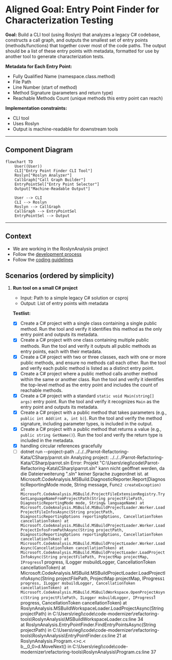 # Aligned Goal: Entry Point Finder for Characterization Testing

**Goal:**
Build a CLI tool (using Roslyn) that analyzes a legacy C# codebase, constructs a call graph, and outputs the smallest set of entry points (methods/functions) that together cover most of the code paths. The output should be a list of these entry points with metadata, formatted for use by another tool to generate characterization tests.

**Metadata for Each Entry Point:**
- Fully Qualified Name (namespace.class.method)
- File Path
- Line Number (start of method)
- Method Signature (parameters and return type)
- Reachable Methods Count (unique methods this entry point can reach)

**Implementation constraints:**
- CLI tool
- Uses Roslyn
- Output is machine-readable for downstream tools

---

## Component Diagram

```mermaid
flowchart TD
    User((User))
    CLI["Entry Point Finder CLI Tool"]
    Roslyn["Roslyn Analyzer"]
    CallGraph["Call Graph Builder"]
    EntryPointSel["Entry Point Selector"]
    Output["Machine-Readable Output"]

    User --> CLI
    CLI --> Roslyn
    Roslyn --> CallGraph
    CallGraph --> EntryPointSel
    EntryPointSel --> Output
```

---

## Context
- We are working in the RoslynAnalysis project
- Follow the [development process](../../process/development-process.md)
- Follow the [coding guidelines](../style-guide-csharp.md)

## Scenarios (ordered by simplicity)

1. **Run tool on a small C# project**
   - Input: Path to a simple legacy C# solution or csproj
   - Output: List of entry points with metadata

   **Testlist:**
   - [x] Create a C# project with a single class containing a single public method. Run the tool and verify it identifies this method as the only entry point and outputs its metadata.
   - [x] Create a C# project with one class containing multiple public methods. Run the tool and verify it outputs all public methods as entry points, each with their metadata.
   - [x] Create a C# project with two or three classes, each with one or more public methods, and ensure no methods call each other. Run the tool and verify each public method is listed as a distinct entry point.
   - [x] Create a C# project where a public method calls another method within the same or another class. Run the tool and verify it identifies the top-level method as the entry point and includes the count of reachable methods.
   - [x] Create a C# project with a standard `static void Main(string[] args)` entry point. Run the tool and verify it recognizes `Main` as the entry point and outputs its metadata.
   - [x] Create a C# project with a public method that takes parameters (e.g., `public int Add(int a, int b)`). Run the tool and verify the method signature, including parameter types, is included in the output.
   - [x] Create a C# project with a public method that returns a value (e.g., `public string GetName()`). Run the tool and verify the return type is included in the metadata.
   - [x] handling circular references gracefully
   - [ ] dotnet run --project-path ../../../Parrot-Refactoring-Kata/CSharp/parrot.sln
                Analyzing project: ../../../Parrot-Refactoring-Kata/CSharp/parrot.sln
                Error: Projekt "C:\Users\riegl\code\Parrot-Refactoring-Kata\CSharp\parrot.sln" kann nicht geöffnet werden, da die Dateierweiterung ".sln" keiner Sprache zugeordnet ist.
                at Microsoft.CodeAnalysis.MSBuild.DiagnosticReporter.Report(DiagnosticReportingMode mode, String message, Func`2 createException)
                at Microsoft.CodeAnalysis.MSBuild.ProjectFileExtensionRegistry.TryGetLanguageNameFromProjectPath(String projectFilePath, DiagnosticReportingMode mode, String& languageName)
                at Microsoft.CodeAnalysis.MSBuild.MSBuildProjectLoader.Worker.LoadProjectFileInfosAsync(String projectPath, DiagnosticReportingOptions reportingOptions, CancellationToken cancellationToken)
                at Microsoft.CodeAnalysis.MSBuild.MSBuildProjectLoader.Worker.LoadProjectInfosFromPathAsync(String projectPath, DiagnosticReportingOptions reportingOptions, CancellationToken cancellationToken)
                at Microsoft.CodeAnalysis.MSBuild.MSBuildProjectLoader.Worker.LoadAsync(CancellationToken cancellationToken)
                at Microsoft.CodeAnalysis.MSBuild.MSBuildProjectLoader.LoadProjectInfoAsync(String projectFilePath, ProjectMap projectMap, IProgress`1 progress, ILogger msbuildLogger, CancellationToken cancellationToken)
                at Microsoft.CodeAnalysis.MSBuild.MSBuildProjectLoader.LoadProjectInfoAsync(String projectFilePath, ProjectMap projectMap, IProgress`1 progress, ILogger msbuildLogger, CancellationToken cancellationToken)
                at Microsoft.CodeAnalysis.MSBuild.MSBuildWorkspace.OpenProjectAsync(String projectFilePath, ILogger msbuildLogger, IProgress`1 progress, CancellationToken cancellationToken)
                at RoslynAnalysis.MSBuildWorkspaceLoader.LoadProjectAsync(String projectPath) in C:\Users\riegl\code\code-modernizer\refactoring-tools\RoslynAnalysis\MSBuildWorkspaceLoader.cs:line 34      
                at RoslynAnalysis.EntryPointFinder.FindEntryPointsAsync(String projectPath) in C:\Users\riegl\code\code-modernizer\refactoring-tools\RoslynAnalysis\EntryPointFinder.cs:line 21
                at RoslynAnalysis.Program.<>c.<<Main>b__0_0>d.MoveNext() in C:\Users\riegl\code\code-modernizer\refactoring-tools\RoslynAnalysis\Program.cs:line 37
